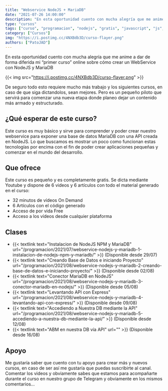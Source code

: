 ```yaml
---
title: "Webservice NodeJS + MariaDB"
date: "2021-07-26 14:00:00"
description: "En esta oportunidad cuento con mucha alegría que me anime a dar de forma diferida mi “primer curso” online sobre cómo crear un WebService con NodeJS y MariaDB"
type: "cursos"
tags: ["curso", "programacion", "nodejs", "gratis", "javascript", "js", "mariadb", "mysql", "express"]
category: ["Cursos"]
img: "https://i.postimg.cc/4NXBdb3D/curso-flayer.png"
authors: ["PatoJAD"]
---
```


En esta oportunidad cuento con mucha alegría que me anime a dar de forma diferida mi “primer curso” online sobre cómo crear un WebService con NodeJS y MariaDB

{{< img src="https://i.postimg.cc/4NXBdb3D/curso-flayer.png" >}}

De seguro todo esto requiere mucho más trabajo y los siguientes cursos, en caso de que siga dictandolos, sean mejores. Pero es un pequeño piloto que servirá para comenzar una nueva etapa donde planeo dejar un contenido más armado y estructurado.

## ¿Qué esperar de este curso?

Este curso es muy básico y sirve para comprender y poder crear nuestro webservice para exponer una base de datos MariaDB con una API creada en NodeJS. Lo que buscamos es mostrar un poco como funcionan estas tecnologías por encima con el fin de poder crear aplicaciones pequeñas y comenzar en el mundo del desarrollo.

## Que ofrece

Este curso es pequeño y es completamente gratis. Se dicta mediante Youtube y dispone de 6 videos y 6 artículos con todo el material generado en el curso:

* 32 minutos de vídeos On Demand
* 6 Artículos con el código generado
* Acceso de por vida Free
* Acceso a los vídeos desde cualquier plataforma

## Clases

* {{< textlink text="Instalacion de NodeJS NPM y MariaDB" url="/programacion/2021/07/webservice-nodejs-y-mariadb-1-instalacion-de-nodejs-npm-y-mariadb/" >}} (Disponible desde 29/07)
* {{< textlink text="Creando Base de Datos e iniciando Proyecto" url="/programacion/2021/08/webservice-nodejs-y-mariadb-2-creando-base-de-datos-e-iniciando-proyecto/" >}} (Disponible desde 02/08)
* {{< textlink text="Conector MariaDB en NodeJS" url="/programacion/2021/08/webservice-nodejs-y-mariadb-3-conector-mariadb-en-nodejs/" >}} (Disponible desde 05/08)
* {{< textlink text="Levantando API con Express" url="/programacion/2021/08/webservice-nodejs-y-mariadb-4-levantando-api-con-express/" >}} (Disponible desde 09/08)
* {{< textlink text="Accediendo a Nuestra DB mediante la API" url="/programacion/2021/08/webservice-nodejs-y-mariadb-5-accediendo-a-nuestra-db-mediante-la-api/" >}} (Disponible desde 12/08)
* {{< textlink text="ABM en nuestra DB vía API" url="" >}} (Disponible desde 16/08)

## Apoyo

Me gustaría saber que cuento con tu apoyo para crear más y nuevos cursos, en caso de ser así me gustaría que puedas suscribirte al canal. Comentar los videos y obviamente sabes que estamos para acompañarte durante el curso en nuestro grupo de Telegram y obviamente en los mismos comentarios...
